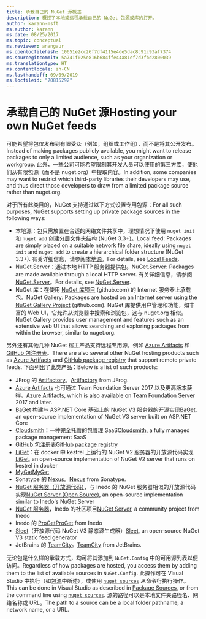 ```yaml
---
title: 承载自己的 NuGet 源概述
description: 概述了本地或远程承载自己的 NuGet 包源或库的打开。
author: karann-msft
ms.author: karann
ms.date: 08/25/2017
ms.topic: conceptual
ms.reviewer: anangaur
ms.openlocfilehash: 10651e2cc26f7df4115e4de5dac8c91c93af7374
ms.sourcegitcommit: 5a741f025e816b684ffe44a81ef7d3fbd2800039
ms.translationtype: HT
ms.contentlocale: zh-CN
ms.lasthandoff: 09/09/2019
ms.locfileid: "70815292"
---
```

# <a name="hosting-your-own-nuget-feeds"></a><span data-ttu-id="c8c28-103">承载自己的 NuGet 源</span><span class="sxs-lookup"><span data-stu-id="c8c28-103">Hosting your own NuGet feeds</span></span>

<span data-ttu-id="c8c28-104">可能希望将包仅发布到有限受众（例如，组织或工作组），而不是将其公开发布。</span><span class="sxs-lookup"><span data-stu-id="c8c28-104">Instead of making packages publicly available, you might want to release packages to only a limited audience, such as your organization or workgroup.</span></span> <span data-ttu-id="c8c28-105">此外，一些公司可能希望限制其开发人员可以使用的第三方库，使他们从有限包源（而不是 nuget.org）中提取内容。</span><span class="sxs-lookup"><span data-stu-id="c8c28-105">In addition, some companies may want to restrict which third-party libraries their developers may use, and thus direct those developers to draw from a limited package source rather than nuget.org.</span></span>

<span data-ttu-id="c8c28-106">对于所有此类目的，NuGet 支持通过以下方式设置专用包源：</span><span class="sxs-lookup"><span data-stu-id="c8c28-106">For all such purposes, NuGet supports setting up private package sources in the following ways:</span></span>

- <span data-ttu-id="c8c28-107">本地源：包只需放置在合适的网络文件共享中，理想情况下使用 `nuget init` 和 `nuget add` 创建分层文件夹结构 (NuGet 3.3+)。</span><span class="sxs-lookup"><span data-stu-id="c8c28-107">Local feed: Packages are simply placed on a suitable network file share, ideally using `nuget init` and `nuget add` to create a hierarchical folder structure (NuGet 3.3+).</span></span> <span data-ttu-id="c8c28-108">有关详细信息，请参阅[本地源](../hosting-packages/local-feeds.md)。</span><span class="sxs-lookup"><span data-stu-id="c8c28-108">For details, see [Local Feeds](../hosting-packages/local-feeds.md).</span></span>
- <span data-ttu-id="c8c28-109">NuGet.Server：通过本地 HTTP 服务器提供包。</span><span class="sxs-lookup"><span data-stu-id="c8c28-109">NuGet.Server: Packages are made available through a local HTTP server.</span></span> <span data-ttu-id="c8c28-110">有关详细信息，请参阅 [NuGet.Server](../hosting-packages/nuget-server.md)。</span><span class="sxs-lookup"><span data-stu-id="c8c28-110">For details, see [NuGet.Server](../hosting-packages/nuget-server.md).</span></span>
- <span data-ttu-id="c8c28-111">NuGet 库：在使用 [NuGet 库项目](https://github.com/NuGet/NuGetGallery#build-and-run-the-gallery-in-arbitrary-number-easy-steps) (github.com) 的 Internet 服务器上承载包。</span><span class="sxs-lookup"><span data-stu-id="c8c28-111">NuGet Gallery: Packages are hosted on an Internet server using the [NuGet Gallery Project](https://github.com/NuGet/NuGetGallery#build-and-run-the-gallery-in-arbitrary-number-easy-steps) (github.com).</span></span> <span data-ttu-id="c8c28-112">NuGet 库提供用户管理和功能，如丰富的 Web UI，它允许从浏览器中搜索和浏览包，这与 nuget.org 相似。</span><span class="sxs-lookup"><span data-stu-id="c8c28-112">NuGet Gallery provides user management and features such as an extensive web UI that allows searching and exploring packages from within the browser, similar to nuget.org.</span></span>

<span data-ttu-id="c8c28-113">另外还有其他几种 NuGet 宿主产品支持远程专用源，例如 [Azure Artifacts](https://www.visualstudio.com/docs/package/nuget/publish) 和 [GitHub 包注册表](https://help.github.com/articles/configuring-nuget-for-use-with-github-package-registry)。</span><span class="sxs-lookup"><span data-stu-id="c8c28-113">There are also several other NuGet hosting products such as [Azure Artifacts](https://www.visualstudio.com/docs/package/nuget/publish) and [GitHub package registry](https://help.github.com/articles/configuring-nuget-for-use-with-github-package-registry) that support remote private feeds.</span></span> <span data-ttu-id="c8c28-114">下面列出了此类产品：</span><span class="sxs-lookup"><span data-stu-id="c8c28-114">Below is a list of such products:</span></span>

- <span data-ttu-id="c8c28-115">JFrog 的 [Artifactory](https://www.jfrog.com/artifactory/)。</span><span class="sxs-lookup"><span data-stu-id="c8c28-115">[Artifactory](https://www.jfrog.com/artifactory/) from JFrog.</span></span>
- <span data-ttu-id="c8c28-116">[Azure Artifacts](https://www.visualstudio.com/docs/package/nuget/publish) 也可通过 Team Foundation Server 2017 以及更高版本获得。</span><span class="sxs-lookup"><span data-stu-id="c8c28-116">[Azure Artifacts](https://www.visualstudio.com/docs/package/nuget/publish), which is also available on Team Foundation Server 2017 and later.</span></span>
- <span data-ttu-id="c8c28-117">[BaGet](https://github.com/loic-sharma/BaGet) 构建与 ASP.NET Core 基础上的 NuGet V3 服务器的开源实现</span><span class="sxs-lookup"><span data-stu-id="c8c28-117">[BaGet](https://github.com/loic-sharma/BaGet), an open-source implementation of NuGet V3 server built on ASP.NET Core</span></span>
- <span data-ttu-id="c8c28-118">[Cloudsmith](https://cloudsmith.io/l/nuget-feed/)：一种完全托管的包管理 SaaS</span><span class="sxs-lookup"><span data-stu-id="c8c28-118">[Cloudsmith](https://cloudsmith.io/l/nuget-feed/), a fully managed package management SaaS</span></span>
- [<span data-ttu-id="c8c28-119">GitHub 包注册表</span><span class="sxs-lookup"><span data-stu-id="c8c28-119">GitHub package registry</span></span>](https://help.github.com/articles/configuring-nuget-for-use-with-github-package-registry)
- <span data-ttu-id="c8c28-120">[LiGet](https://github.com/ai-traders/liget)：在 docker 中 kestrel 上运行的 NuGet V2 服务器的开放源代码实现</span><span class="sxs-lookup"><span data-stu-id="c8c28-120">[LiGet](https://github.com/ai-traders/liget), an open-source implementation of NuGet V2 server that runs on kestrel in docker</span></span>
- [<span data-ttu-id="c8c28-121">MyGet</span><span class="sxs-lookup"><span data-stu-id="c8c28-121">MyGet</span></span>](http://myget.org)
- <span data-ttu-id="c8c28-122">Sonatype 的 [Nexus](http://www.sonatype.org/nexus/)。</span><span class="sxs-lookup"><span data-stu-id="c8c28-122">[Nexus](http://www.sonatype.org/nexus/) from Sonatype.</span></span>
- <span data-ttu-id="c8c28-123">[NuGet 服务器（开放源代码）](http://nuget-server.net)，与 Inedo 的 NuGet 服务器相似的开放源代码实现</span><span class="sxs-lookup"><span data-stu-id="c8c28-123">[NuGet Server (Open Source)](http://nuget-server.net), an open-source implementation similar to Inedo's NuGet Server</span></span>
- <span data-ttu-id="c8c28-124">[NuGet 服务器](http://nugetserver.net/)，Inedo 的社区项目</span><span class="sxs-lookup"><span data-stu-id="c8c28-124">[NuGet Server](http://nugetserver.net/), a community project from Inedo</span></span>
- <span data-ttu-id="c8c28-125">Inedo 的 [ProGet](http://inedo.com/proget)</span><span class="sxs-lookup"><span data-stu-id="c8c28-125">[ProGet](http://inedo.com/proget) from Inedo</span></span>
- <span data-ttu-id="c8c28-126">[Sleet](https://github.com/emgarten/sleet)（开放源代码 NuGet V3 静态源生成器）</span><span class="sxs-lookup"><span data-stu-id="c8c28-126">[Sleet](https://github.com/emgarten/sleet), an open-source NuGet V3 static feed generator</span></span>
- <span data-ttu-id="c8c28-127">JetBrains 的 [TeamCity](https://www.jetbrains.com/teamcity/)。</span><span class="sxs-lookup"><span data-stu-id="c8c28-127">[TeamCity](https://www.jetbrains.com/teamcity/) from JetBrains.</span></span>

<span data-ttu-id="c8c28-128">无论包是什么样的承载方式，均可将其添加到 `NuGet.Config` 中的可用源列表以便访问。</span><span class="sxs-lookup"><span data-stu-id="c8c28-128">Regardless of how packages are hosted, you access them by adding them to the list of available sources in `NuGet.Config`.</span></span> <span data-ttu-id="c8c28-129">此操作可在 Visual Studio 中执行（如[包源](../consume-packages/install-use-packages-visual-studio.md#package-sources)中所述），或使用 [`nuget sources`](../reference/cli-reference/cli-ref-sources.md) 从命令行执行操作。</span><span class="sxs-lookup"><span data-stu-id="c8c28-129">This can be done in Visual Studio as described in [Package Sources](../consume-packages/install-use-packages-visual-studio.md#package-sources), or from the command line using [`nuget sources`](../reference/cli-reference/cli-ref-sources.md).</span></span> <span data-ttu-id="c8c28-130">源的路径可以是本地文件夹路径名、网络名称或 URL。</span><span class="sxs-lookup"><span data-stu-id="c8c28-130">The path to a source can be a local folder pathname, a network name, or a URL.</span></span>
